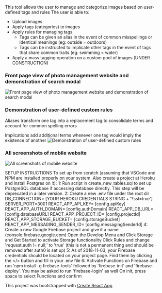 This tool allows the user to manage and categorize images based on user-defined tags and rules
The user is able to:
  * Upload images
  * Apply tags (categories) to images
  * Apply rules for managing tags
    * Tags can be given an alias in the event of common misspellings or identical meanings (eg: outside = outdoors)
    * Tags can be instructed to implicate other tags in the event of tags that share common traits (eg: swimming < water)
  * Apply a mass tagging operation on a custom pool of images (UNDER CONSTRUCTION)

### Front page view of photo management website and demonstration of search modal
![Front page view of photo management website and demonstration of search modal](https://i.imgur.com/RX0HPGk.gif)
### Demonstration of user-defined custom rules

Aliases transform one tag into a replacement tag to consolidate terms and account for common spelling errors

Implications add additional terms whenever one tag would imply the existence of another
![Demonstration of user-defined custom rules](https://i.imgur.com/bXnuljb.png)

### All screenshots of mobile website
![All screenshots of mobile website](https://i.imgur.com/bfveSLu.png)

SETUP INSTRUCTIONS
To set up from scratch (assuming that VSCode and NPM are installed properly on your system. 
  Also create a project at Heroku and install Postgres on it):
1: Run script in create_new_tables.sql to set up PostgreSQL database if accessing database directly. This step will be deprecated in a later version.
2: Create a new .env file under the root dir
		DB_CONNECTION= [YOUR HEROKU CREDENTIALS STRING + '?ssl=true']
		SERVER_PORT=3001
		REACT_APP_API_KEY= [config.apiKey]
		REACT_APP_AUTH_DOMAIN= [config.authDomain]
		REACT_APP_DB_URL= [config.databaseURL]
		REACT_APP_PROJECT_ID= [config.projectId]
		REACT_APP_STORAGE_BUCKET= [config.storageBucket]
		REACT_APP_MESSAGING_SENDER_ID= [config.messagingSenderId]
4: Create a new Google Firebase project and give it a name (console.firebase.google.com)
	Open the Develop Menu and Click Storage and Get Started to activate Storage functionality
	Click Rules and change 'request.auth != null;' to 'true' (this is not a permanent thing and should be removed after auth0 is set up)
5: As of 2018-11-03, your Firebase credentials should be located on your project page. Find them by clicking the </> button and fill in your .env file
6: Activate Functions on Firebase and run 'npm install -g firebase-tools' followed by 'firebase-init' and 'firebase-deploy'. 
	You may be asked to run 'firebase-login' as well
	On init, press space to select Functions and confirm

This project was bootstrapped with [Create React App](https://github.com/facebookincubator/create-react-app).
